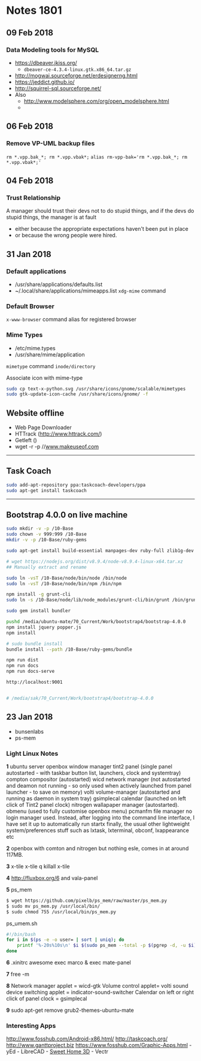 # Notes 1801

## 09 Feb 2018
### Data Modeling tools for MySQL
- https://dbeaver.jkiss.org/
	- `dbeaver-ce-4.3.4-linux.gtk.x86_64.tar.gz`
- http://mogwai.sourceforge.net/erdesignerng.html
- https://jeddict.github.io/
- http://squirrel-sql.sourceforge.net/
- Also
	- http://www.modelsphere.com/org/open_modelsphere.html
	-

## 06 Feb 2018
### Remove VP-UML backup files
`rm *.vpp.bak_*; rm *.vpp.vbak*;`
`alias rm-vpp-bak='rm *.vpp.bak_*; rm *.vpp.vbak*;'`

## 04 Feb 2018
### Trust Relationship
A manager should trust their devs not to do stupid things, and if the devs do stupid things, the manager is at fault
- either because the appropriate expectations haven't been put in place
- or because the wrong people were hired.

## 31 Jan 2018
### Default applications
- /usr/share/applications/defaults.list
- ~/.local/share/applications/mimeapps.list
`xdg-mime` command

### Default Browser
`x-www-browser` command alias for registered browser

### Mime Types
- /etc/mime.types
- /usr/share/mime/application

`mimetype` command
`inode/directory`

Associate icon with mime-type
```sh
sudo cp text-x-python.svg /usr/share/icons/gnome/scalable/mimetypes
sudo gtk-update-icon-cache /usr/share/icons/gnome/ -f
```


## Website offline
- Web Page Downloader
- HTTrack (http://www.httrack.com/)
- Getleft ()
- wget -r -p //www.makeuseof.com

---

## Task Coach
```sh
sudo add-apt-repository ppa:taskcoach-developers/ppa
sudo apt-get install taskcoach
```

---

## Bootstrap 4.0.0 on live machine
```sh
sudo mkdir -v -p /10-Base
sudo chown -v 999:999 /10-Base
mkdir -v -p /10-Base/ruby-gems

sudo apt-get install build-essential manpages-dev ruby-full zlib1g-dev openjdk-8-jre

# wget https://nodejs.org/dist/v8.9.4/node-v8.9.4-linux-x64.tar.xz
## Manually extract and rename

sudo ln -vsT /10-Base/node/bin/node /bin/node
sudo ln -vsT /10-Base/node/bin/npm /bin/npm

npm install -g grunt-cli
sudo ln -s /10-Base/node/lib/node_modules/grunt-cli/bin/grunt /bin/grunt

sudo gem install bundler

pushd /media/ubuntu-mate/70_Current/Work/bootstrap4/bootstrap-4.0.0
npm install jquery popper.js
npm install

# sudo bundle install
bundle install --path /10-Base/ruby-gems/bundle

npm run dist
npm run docs
npm run docs-serve

http://localhost:9001


# /media/sak/70_Current/Work/bootstrap4/bootstrap-4.0.0
```

## 23 Jan 2018

- bunsenlabs
- ps-mem

### Light Linux Notes
**1**
ubuntu server
openbox window manager
tint2 panel (single panel autostarted - with taskbar button list, launchers, clock and systemtray)
compton compositor (autostarted)
wicd network manager (not autostarted and deamon not running - so only used when actively launched from panel launcher - to save on memory)
volti volume-manager (autostarted and running as daemon in system tray)
gsimplecal calendar (launched on left click of Tint2 panel clock)
nitrogen wallapaper manager (autostarted).
obmenu (used to fully customise openbox menu)
pcmanfm file manager
no login manager used. Instead, after logging into the command line interface, I have set it up to automatically run startx
finally, the usual other lightweight system/preferences stuff such as lxtask, lxterminal, obconf, lxappearance etc

**2**
openbox with comton and nitrogen but nothing esle, comes in at around 117MB.

**3**
x-tile
x-tile q
killall x-tile

**4**
http://fluxbox.org/6 and vala-panel

**5**
ps_mem
```sh
$ wget https://github.com/pixelb/ps_mem/raw/master/ps_mem.py
$ sudo mv ps_mem.py /usr/local/bin/
$ sudo chmod 755 /usr/local/bin/ps_mem.py
```

ps_umem.sh
```sh
#!/bin/bash
for i in $(ps -e -o user= | sort | uniq); do
    printf '%-20s%10s\n' $i $(sudo ps_mem --total -p $(pgrep -d, -u $i))
done
```

**6**
.xinitrc
awesome
exec marco &
exec mate-panel

**7**
free -m

**8**
Network manager applet = wicd-gtk
Volume control applet= volti
sound device switching applet = indicator-sound-switcher
Calendar on left or right click of panel clock = gsimplecal

**9**
sudo apt-get remove grub2-themes-ubuntu-mate

### Interesting Apps
http://www.fosshub.com/Android-x86.html/
http://taskcoach.org/
http://www.ganttproject.biz
https://www.fosshub.com/Graphic-Apps.html
	- yEd
	- LibreCAD
	- [Sweet Home 3D](http://www.sweethome3d.com/)
	- Vectr
